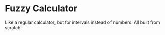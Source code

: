 # Fuzzy Calculator
Like a regular calculator, but for intervals instead of numbers. All built from scratch!
